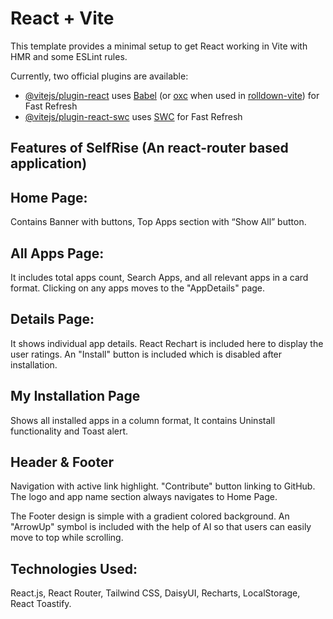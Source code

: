 # React + Vite

This template provides a minimal setup to get React working in Vite with HMR and some ESLint rules.

Currently, two official plugins are available:

- [@vitejs/plugin-react](https://github.com/vitejs/vite-plugin-react/blob/main/packages/plugin-react) uses [Babel](https://babeljs.io/) (or [oxc](https://oxc.rs) when used in [rolldown-vite](https://vite.dev/guide/rolldown)) for Fast Refresh
- [@vitejs/plugin-react-swc](https://github.com/vitejs/vite-plugin-react/blob/main/packages/plugin-react-swc) uses [SWC](https://swc.rs/) for Fast Refresh

## Features of SelfRise (An react-router based application)

## Home Page:

Contains Banner with buttons, Top Apps section with “Show All” button.

## All Apps Page:

It includes total apps count, Search Apps, and all relevant apps in a card format. Clicking on any apps moves to the "AppDetails" page.

## Details Page:

It shows individual app details. React Rechart is included here to display the user ratings. An "Install" button is included which is disabled after installation.

## My Installation Page

Shows all installed apps in a column format, It contains Uninstall functionality and Toast alert.

## Header & Footer

Navigation with active link highlight. "Contribute" button linking to GitHub. The logo and app name section always navigates to Home Page.

The Footer design is simple with a gradient colored background. An "ArrowUp" symbol is included with the help of AI so that users can easily move to top while scrolling.

## Technologies Used:

React.js, React Router, Tailwind CSS, DaisyUI, Recharts, LocalStorage, React Toastify.
